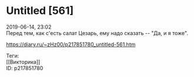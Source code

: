 Untitled [561]
===============

   
 2019-06-14, 23:02   
  Перед тем, как с'есть салат Цезарь, ему надо сказать -- "Да, и я тоже".   
    
 <https://diary.ru/~zHz00/p217851780_untitled-561.htm>   
   
 Теги:   
 [[Викторика]]   
 ID: p217851780